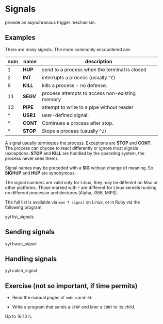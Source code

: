 # Signals

provide an asynchronous trigger mechanism.

## Examples

There are many signals.  The more commonly encountered are:

num |   name   | description
----|----------|------------
  1 | **HUP**  | send to a process when the terminal is closed
  2 | **INT**  | interrupts a process (usually `^C`)
  9 | **KILL** | kills a process - no defense.
 11 | **SEGV** | process attempts to access non-existing memory
 13 | **PIPE** | attempt to write to a pipe without reader
  * | **USR1** | user-defined signal.
  * | **CONT** | Continues a process after stop.
  * | **STOP** | Stops a process (usually `^Z`)

A signal usually terminates the process.  Exceptions are **STOP**
and **CONT**.  The process can choose to react differently or
ignore most signals (exceptions: **STOP** and **KILL** are
handled by the operating system, the process never sees them).

Signal names may be preceded with a **SIG** without change of
meaning.  So **SIGHUP** and **HUP** are synonymous.

The signal numbers are valid only for Linux, they may be
different on Mac or other platforms.  Those marked with `*` are
different for Linux kernels running on different processor
architectures (Alpha, i386, MIPS).

The full list is available via `man 7 signal` on Linux, or in
Ruby via the following program:

yyi list_signals

## Sending signals

yyi basic_signal

## Handling signals

yyi catch_signal

## Exercise (not so important, if time permits)

* Read the manual pages of `nohup` and `dd`.

* Write a program that sends a `STOP` and later a `CONT` to its
  child.

Up to 16:10 h.
